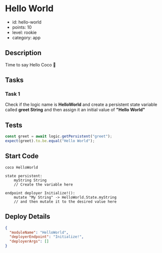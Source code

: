# Hello World

- id: hello-world
- points: 10
- level: rookie
- category: app

## Description

Time to say Hello Coco 👋

## Tasks

### Task 1

Check if the logic name is **HelloWorld** and create a persistent state variable called **greet String** and then assign it an initial value of **"Hello World"**

## Tests

```javascript
const greet = await logic.getPersistent("greet");
expect(greet).to.be.equal("Hello World");
```

## Start Code

```cocolang
coco HelloWorld

state persistent:
    myString String
    // Create the variable here

endpoint deployer Initialize!():
    mutate "My String" -> HelloWorld.State.myString
    // and then mutate it to the desired value here
```

## Deploy Details

```json
{
  "moduleName": "HelloWorld",
  "deployerEndpoint": "Initialize!",
  "deployerArgs": []
}
```
